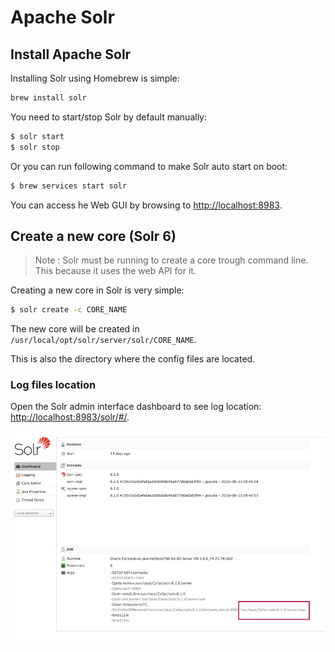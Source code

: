 # Apache Solr

## Install Apache Solr

Installing Solr using Homebrew is simple:

```bash
brew install solr
```

You need to start/stop Solr by default manually:

```bash
$ solr start
$ solr stop
```

Or you can run following command to make Solr auto start on boot:

```bash
$ brew services start solr
```

You can access he Web GUI by browsing to 
[http://localhost:8983](http://localhost:8983).




## Create a new core (Solr 6)
> Note : Solr must be running to create a core trough command line. This because
> it uses the web API for it.

Creating a new core in Solr is very simple:

```bash
$ solr create -c CORE_NAME
```
   
The new core will be created in `/usr/local/opt/solr/server/solr/CORE_NAME`.
   
This is also the directory where the config files are located.



### Log files location
Open the Solr admin interface dashboard to see log location: 
[http://localhost:8983/solr/#/](http://localhost:8983/solr/#/).

![Log location](./media/ApacheSolr-logs.png)
